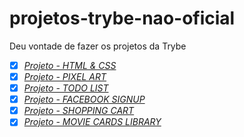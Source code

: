 # projetos-trybe-nao-oficial
Deu vontade de fazer os projetos da Trybe

- [x] _[Projeto - HTML & CSS](https://vinicius-grandi.github.io/projetos-trybe-nao-oficial/lessons-learned/index.html)_
- [x] _[Projeto - PIXEL ART](https://vinicius-grandi.github.io/projetos-trybe-nao-oficial/project-pixel-art/public/index.html)_
- [x] _[Projeto - TODO LIST](https://vinicius-grandi.github.io/projetos-trybe-nao-oficial/project-to-do-list/public/index.html)_
- [x] _[Projeto - FACEBOOK SIGNUP](https://vinicius-grandi.github.io/projetos-trybe-nao-oficial/project-facebook-signup/public/index.html)_
- [x] _[Projeto - SHOPPING CART](https://vinicius-grandi.github.io/projetos-trybe-nao-oficial/project-shopping-cart/index.html)_
- [x] _[Projeto - MOVIE CARDS LIBRARY](https://vinicius-grandi.github.io/nao-oficial-project-movie-cards-library/index.html)_
